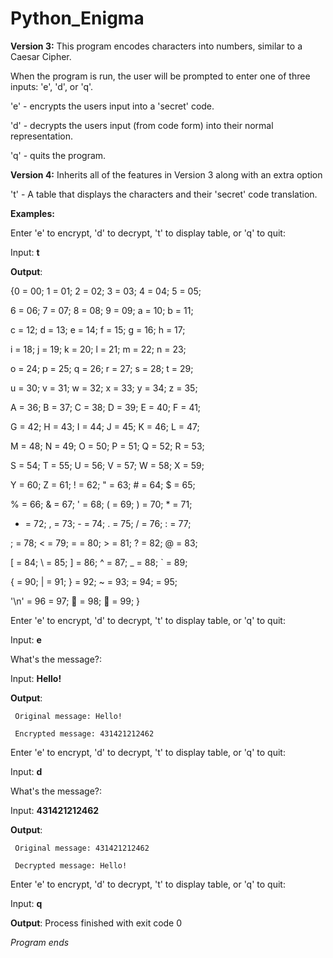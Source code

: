 # Python_Enigma
**Version 3:** This program encodes characters into numbers, similar to a Caesar Cipher.

When the program is run, the user will be prompted to enter one of three inputs: 'e', 'd', or 'q'.

'e' - encrypts the users input into a 'secret' code.

'd' - decrypts the users input (from code form) into their normal representation.

'q' - quits the program.

**Version 4:** Inherits all of the features in Version 3 along with an extra option

't' - A table that displays the characters and their 'secret' code translation.

**Examples:**

Enter 'e' to encrypt, 'd' to decrypt, 't' to display table, or 'q' to quit:

Input: __t__

__Output__: 

{0 = 00; 1 = 01; 2 = 02; 3 = 03; 4 = 04; 5 = 05; 

6 = 06; 7 = 07; 8 = 08; 9 = 09; a = 10; b = 11; 

c = 12; d = 13; e = 14; f = 15; g = 16; h = 17; 

i = 18; j = 19; k = 20; l = 21; m = 22; n = 23; 

o = 24; p = 25; q = 26; r = 27; s = 28; t = 29; 

u = 30; v = 31; w = 32; x = 33; y = 34; z = 35; 

A = 36; B = 37; C = 38; D = 39; E = 40; F = 41; 

G = 42; H = 43; I = 44; J = 45; K = 46; L = 47; 

M = 48; N = 49; O = 50; P = 51; Q = 52; R = 53; 

S = 54; T = 55; U = 56; V = 57; W = 58; X = 59; 

Y = 60; Z = 61; ! = 62; " = 63; # = 64; $ = 65; 

% = 66; & = 67; ' = 68; ( = 69; ) = 70; * = 71;

+ = 72; , = 73; - = 74; . = 75; / = 76; : = 77; 

; = 78; < = 79; = = 80; > = 81; ? = 82; @ = 83; 

[ = 84; \ = 85; ] = 86; ^ = 87; _ = 88; ` = 89; 

{ = 90; | = 91; } = 92; ~ = 93;   = 94; 	 = 95; 

'\n' = 96 = 97;  = 98;  = 99; }
 
Enter 'e' to encrypt, 'd' to decrypt, 't' to display table, or 'q' to quit:

Input: __e__

  What's the message?:
  
Input: __Hello!__

__Output__: 

     Original message: Hello!
     
     Encrypted message: 431421212462

Enter 'e' to encrypt, 'd' to decrypt, 't' to display table, or 'q' to quit:

Input: __d__

   What's the message?:
   
Input: __431421212462__

__Output__:

     Original message: 431421212462
     
     Decrypted message: Hello!

Enter 'e' to encrypt, 'd' to decrypt, 't' to display table, or 'q' to quit:

Input: __q__

__Output__: Process finished with exit code 0

*Program ends*
